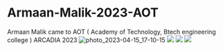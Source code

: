 # Armaan-Malik-2023-AOT
Armaan Malik came to AOT ( Academy of Technology, Btech engineering college ) ARCADIA 2023
![photo_2023-04-15_17-10-15](https://user-images.githubusercontent.com/81384987/232223843-11c612c5-a990-4e46-998f-6710d57638e2.jpg)
<img src="https://user-images.githubusercontent.com/73097560/115834477-dbab4500-a447-11eb-908a-139a6edaec5c.gif">
<img src="https://user-images.githubusercontent.com/73097560/115834477-dbab4500-a447-11eb-908a-139a6edaec5c.gif">
<img src="https://user-images.githubusercontent.com/73097560/115834477-dbab4500-a447-11eb-908a-139a6edaec5c.gif">
